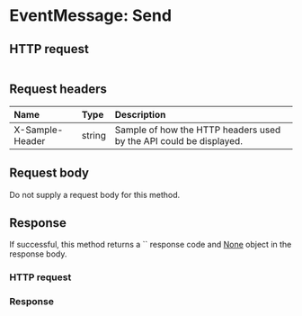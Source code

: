 # EventMessage: Send


## HTTP request
```http

```
## Request headers
| Name       | Type | Description|
|:-----------|:------|:----------|
| X-Sample-Header  | string  | Sample of how the HTTP headers used by the API could be displayed.|

## Request body
Do not supply a request body for this method.


## Response
If successful, this method returns a `` response code and [None](../resources/none.md) object in the response body.
### HTTP request
### Response
